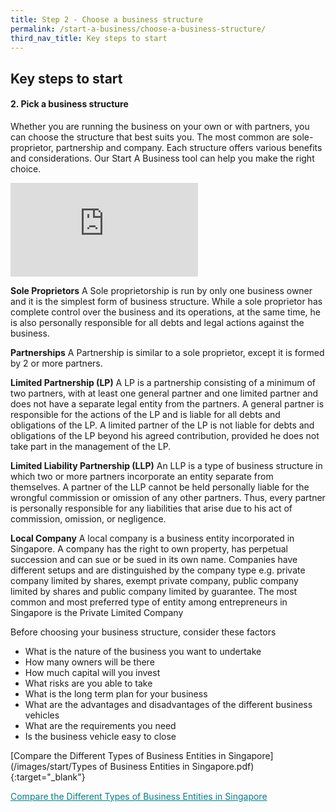 ```yaml
---
title: Step 2 - Choose a business structure
permalink: /start-a-business/choose-a-business-structure/
third_nav_title: Key steps to start
---
```


## Key steps to start

#### 2. Pick a business structure

Whether you are running the business on your own or with partners, you can choose the structure that best suits you. The most common are sole-proprietor, partnership and company. Each structure offers various benefits and considerations. Our Start A Business tool can help you make the right choice.

<div class="bp-youtube">
  <iframe src="https://www.youtube.com/embed/AUDy57BK-rU" frameborder="0" allow="autoplay; encrypted-media" allowfullscreen>  </iframe>
</div>

**Sole Proprietors**
A Sole proprietorship is run by only one business owner and it is the simplest form of business structure. While a sole proprietor has complete control over the business and its operations, at the same time, he is also personally responsible for all debts and legal actions against the business.

**Partnerships**
A Partnership is similar to a sole proprietor, except it is formed by 2 or more partners.

**Limited Partnership (LP)**
A LP is a partnership consisting of a minimum of two partners, with at least one general partner and one limited partner and does not have a separate legal entity from the partners. A general partner is responsible for the actions of the LP and is liable for all debts and obligations of the LP. A limited partner of the LP is not liable for debts and obligations of the LP beyond his agreed contribution, provided he does not take part in the management of the LP.

**Limited Liability Partnership (LLP)**
An LLP is a type of business structure in which two or more partners incorporate an entity separate from themselves. A partner of the LLP cannot be held personally liable for the wrongful commission or omission of any other partners. Thus, every partner is personally responsible for any liabilities that arise due to his act of commission, omission, or negligence. 

**Local Company**
A local company is a business entity incorporated in Singapore. A company has the right to own property, has perpetual succession and can sue or be sued in its own name. Companies have different setups and are distinguished by the company type e.g. private company limited by shares, exempt private company, public company limited by shares and public company limited by guarantee. The most common and most preferred type of entity among entrepreneurs in Singapore is the Private Limited Company

Before choosing your business structure, consider these factors
* What is the nature of the business you want to undertake
* How many owners will be there
* How much capital will you invest
* What risks are you able to take
* What is the long term plan for your business
* What are the advantages and disadvantages of the different business vehicles
* What are the requirements you need
* Is the business vehicle easy to close

[Compare the Different Types of Business Entities in Singapore](/images/start/Types of Business Entities in Singapore.pdf){:target="_blank"}

<a href="/images/start/Types of Business Entities in Singapore.pdf" target="_blank" style="color:#037e8a">Compare the Different Types of Business Entities in Singapore</a>